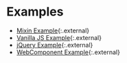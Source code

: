 # Examples
* [Mixin Example](mixin/index.html){:.external}
* [Vanilla JS Example](vanilla/index.html){:.external}
* [jQuery Example](jquery/index.html){:.external}
* [WebComponent Example](webcomponent/index.html){:.external}

